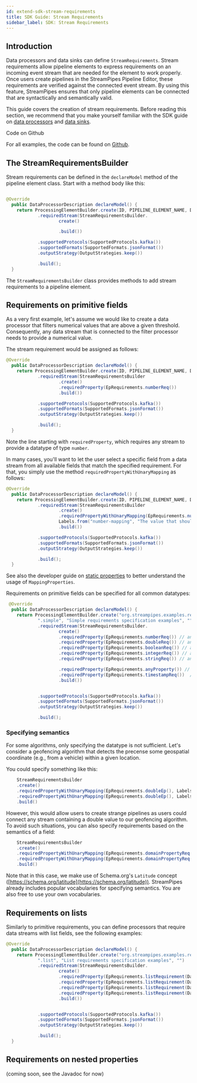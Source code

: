 ```yaml
---
id: extend-sdk-stream-requirements
title: SDK Guide: Stream Requirements
sidebar_label: SDK: Stream Requirements
---
```


## Introduction

Data processors and data sinks can define ``StreamRequirements``. Stream requirements allow pipeline elements to express requirements on an incoming event stream that are needed for the element to work properly.
Once users create pipelines in the StreamPipes Pipeline Editor, these requirements are verified against the connected event stream.
By using this feature, StreamPipes ensures that only pipeline elements can be connected that are syntactically and semantically valid.

This guide covers the creation of stream requirements. Before reading this section, we recommend that you make yourself familiar with the SDK guide on [data processors](dev-guide-processor-sdk.md) and [data sinks](dev-guide-sink-sdk.md).

<div class="admonition tip">
<div class="admonition-title">Code on Github</div>
<p>For all examples, the code can be found on <a href="https://www.github.com/apache/incubator-streampipes-examples/tree/dev/streampipes-pipeline-elements-examples-processors-jvm/src/main/java/org/apache/streampipes/pe/examples/jvm/requirements/">Github</a>.</p>
</div>

## The StreamRequirementsBuilder

Stream requirements can be defined in the ``declareModel`` method of the pipeline element class. Start with a method body like this:

```java

@Override
  public DataProcessorDescription declareModel() {
    return ProcessingElementBuilder.create(ID, PIPELINE_ELEMENT_NAME, DESCRIPTION)
            .requiredStream(StreamRequirementsBuilder.
                    create()

                    .build())

            .supportedProtocols(SupportedProtocols.kafka())
            .supportedFormats(SupportedFormats.jsonFormat())
            .outputStrategy(OutputStrategies.keep())

            .build();
  }
```

The ``StreamRequirementsBuilder`` class provides methods to add stream requirements to a pipeline element.

## Requirements on primitive fields

As a very first example, let's assume we would like to create a data processor that filters numerical values that are above a given threshold.
Consequently, any data stream that is connected to the filter processor needs to provide a numerical value.

The stream requirement would be assigned as follows:

```java
@Override
  public DataProcessorDescription declareModel() {
    return ProcessingElementBuilder.create(ID, PIPELINE_ELEMENT_NAME, DESCRIPTION)
            .requiredStream(StreamRequirementsBuilder
                    .create()
                    .requiredProperty(EpRequirements.numberReq())
                    .build())

            .supportedProtocols(SupportedProtocols.kafka())
            .supportedFormats(SupportedFormats.jsonFormat())
            .outputStrategy(OutputStrategies.keep())

            .build();
  }
```

Note the line starting with ``requiredProperty``, which requires any stream to provide a datatype of type ``number``.

In many cases, you'll want to let the user select a specific field from a data stream from all available fields that match the specified requirement. For that, you simply use the method ``requiredPropertyWithUnaryMapping`` as follows:

```java
@Override
  public DataProcessorDescription declareModel() {
    return ProcessingElementBuilder.create(ID, PIPELINE_ELEMENT_NAME, DESCRIPTION)
            .requiredStream(StreamRequirementsBuilder
                    .create()
                    .requiredPropertyWithUnaryMapping(EpRequirements.numberReq(),
                    Labels.from("number-mapping", "The value that should be filtered", ""), PropertyScope.NONE)
                    .build())

            .supportedProtocols(SupportedProtocols.kafka())
            .supportedFormats(SupportedFormats.jsonFormat())
            .outputStrategy(OutputStrategies.keep())

            .build();
  }
```

See also the developer guide on [static properties](dev-guide-static-properties.md) to better understand the usage of ``MappingProperties``.

Requirements on primitive fields can be specified for all common datatypes:

```java
 @Override
  public DataProcessorDescription declareModel() {
    return ProcessingElementBuilder.create("org.streampipes.examples.requirements" +
            ".simple", "Simple requirements specification examples", "")
            .requiredStream(StreamRequirementsBuilder.
                    create()
                    .requiredProperty(EpRequirements.numberReq()) // any number
                    .requiredProperty(EpRequirements.doubleReq()) // any field of type double
                    .requiredProperty(EpRequirements.booleanReq()) // any field of type boolean
                    .requiredProperty(EpRequirements.integerReq()) // any field of type integer
                    .requiredProperty(EpRequirements.stringReq()) // any field of type string

                    .requiredProperty(EpRequirements.anyProperty()) // any field allowed (no restriction)
                    .requiredProperty(EpRequirements.timestampReq())  // any timestamp field
                    .build())


            .supportedProtocols(SupportedProtocols.kafka())
            .supportedFormats(SupportedFormats.jsonFormat())
            .outputStrategy(OutputStrategies.keep())

            .build();
```

### Specifying semantics

For some algorithms, only specifying the datatype is not sufficient. Let's consider a geofencing algorithm that detects the precense some geospatial coordinate (e.g., from a vehicle) within a given location.

You could specify something like this:

```java
    StreamRequirementsBuilder
    .create()
    .requiredPropertyWithUnaryMapping(EpRequirements.doubleEp(), Labels.from("mapping-latitude", "Latitude", ""), PropertyScope.NONE)
    .requiredPropertyWithUnaryMapping(EpRequirements.doubleEp(), Labels.from("mapping-longitude", "Longitude", ""), PropertyScope.NONE)
    .build()
```

However, this would allow users to create strange pipelines as users could connect any stream containing a double value to our geofencing algorithm.
To avoid such situations, you can also specify requirements based on the semantics of a field:

```java
    StreamRequirementsBuilder
    .create()
    .requiredPropertyWithUnaryMapping(EpRequirements.domainPropertyReq(SO.Latitude), Labels.from("mapping-latitude", "Latitude", ""), PropertyScope.NONE)
    .requiredPropertyWithUnaryMapping(EpRequirements.domainPropertyReq(SO.Longitude), Labels.from("mapping-longitude", "Longitude", ""), PropertyScope.NONE)
    .build()
```

Note that in this case, we make use of Schema.org's ``Latitude`` concept ([https://schema.org/latitude](https://schema.org/latitude)). StreamPipes already includes popular vocabularies for specifying semantics. You are also free to use your own vocabularies.


## Requirements on lists

Similarly to primitive requirements, you can define processors that require data streams with list fields, see the following examples:

```java
@Override
  public DataProcessorDescription declareModel() {
    return ProcessingElementBuilder.create("org.streampipes.examples.requirements" +
            ".list", "List requirements specification examples", "")
            .requiredStream(StreamRequirementsBuilder.
                    create()
                    .requiredProperty(EpRequirements.listRequirement(Datatypes.Integer))
                    .requiredProperty(EpRequirements.listRequirement(Datatypes.Double))
                    .requiredProperty(EpRequirements.listRequirement(Datatypes.Boolean))
                    .requiredProperty(EpRequirements.listRequirement(Datatypes.String))
                    .build())


            .supportedProtocols(SupportedProtocols.kafka())
            .supportedFormats(SupportedFormats.jsonFormat())
            .outputStrategy(OutputStrategies.keep())

            .build();
  }
```

## Requirements on nested properties

(coming soon, see the Javadoc for now)



